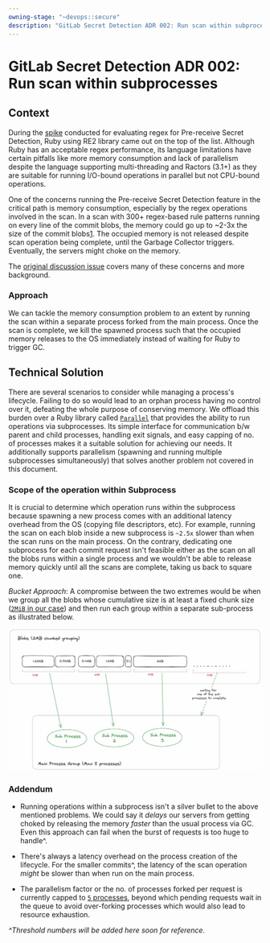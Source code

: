 ```yaml
---
owning-stage: "~devops::secure"
description: "GitLab Secret Detection ADR 002: Run scan within subprocess"
---
```


# GitLab Secret Detection ADR 002: Run scan within subprocesses

## Context

During the [spike](https://gitlab.com/gitlab-org/gitlab/-/issues/422574#note_1582015771) conducted for evaluating regex for Pre-receive Secret Detection, Ruby using RE2 library came out on the top of the list. Although Ruby has an acceptable regex performance, its language limitations have certain pitfalls like more memory consumption and lack of parallelism despite the language supporting multi-threading and Ractors (3.1+) as they are suitable for running I/O-bound operations in parallel but not CPU-bound operations.

One of the concerns running the Pre-receive Secret Detection feature in the critical path is memory consumption, especially by the regex operations involved in the scan. In a scan with 300+ regex-based rule patterns running on every line of the commit blobs, the memory could go up to ~2-3x the size of the commit blobs[1](https://gitlab.com/gitlab-org/gitlab/-/issues/422574#note_1582015771). The occupied memory is not released despite scan operation being complete, until the Garbage Collector triggers. Eventually, the servers might choke on the memory.

The [original discussion issue](https://gitlab.com/gitlab-org/gitlab/-/issues/430160) covers many of these concerns and more background.

### Approach

We can tackle the memory consumption problem to an extent by running the scan within a separate process forked from the main process. Once the scan is complete, we kill the spawned process such that the occupied memory releases to the OS immediately instead of waiting for Ruby to trigger GC.

## Technical Solution

There are several scenarios to consider while managing a process's lifecycle. Failing to do so would lead to an orphan process having no control over it, defeating the whole purpose of conserving memory. We offload this burden over a Ruby library called [`Parallel`](https://github.com/grosser/parallel) that provides the ability to run operations via subprocesses. Its simple interface for communication b/w parent and child processes, handling exit signals, and easy capping of no. of processes makes it a suitable solution for achieving our needs. It additionally supports parallelism (spawning and running multiple subprocesses simultaneously) that solves another problem not covered in this document.

### Scope of the operation within Subprocess

It is crucial to determine which operation runs within the subprocess because spawning a new process comes with an additional latency overhead from the OS (copying file descriptors, etc). For example, running the scan on each blob inside a new subprocess is `~2.5x` slower than when the scan runs on the main process. On the contrary, dedicating one subprocess for each commit request isn't feasible either as the scan on all the blobs runs within a single process and we wouldn't be able to release memory quickly until all the scans are complete, taking us back to square one.

*Bucket Approach*: A compromise between the two extremes would be when we group all the blobs whose cumulative size is at least a fixed chunk size ([`2MiB` in our case](https://gitlab.com/gitlab-org/gitlab/-/blob/5dfcf7431bfff25519c05a7e66c0cbb8d7b362be/gems/gitlab-secret_detection/lib/gitlab/secret_detection/scan.rb#L32)) and then run each group within a separate sub-process as illustrated below.

![Bucketed Subprocesses](../img/002_subprocess.jpg "Bucketed Subprocess by Fixed Chunk size")

### Addendum

- Running operations within a subprocess isn't a silver bullet to the above mentioned problems. We could say it *delays* our servers from getting choked by releasing the memory *faster* than the usual process via GC. Even this approach can fail when the burst of requests is too huge to handle^.

- There's always a latency overhead on the process creation of the lifecycle. For the smaller commits^, the latency of the scan operation *might* be slower than when run on the main process.

- The parallelism factor or the no. of processes forked per request is currently capped to [`5` processes](https://gitlab.com/gitlab-org/gitlab/-/blob/5dfcf7431bfff25519c05a7e66c0cbb8d7b362be/gems/gitlab-secret_detection/lib/gitlab/secret_detection/scan.rb#L29), beyond which pending requests wait in the queue to avoid over-forking processes which would also lead to resource exhaustion.

_^Threshold numbers will be added here soon for reference._
